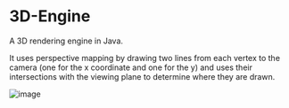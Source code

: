 # 3D-Engine

A 3D rendering engine in Java.

It uses perspective mapping by drawing two lines from each vertex to the camera (one for the x coordinate and one for the y) and uses their intersections with the viewing plane to determine where they are drawn.

![image](https://github.com/Whatyesoh/3D-Engine/assets/43829957/03261885-e4e7-4a10-969c-d0d468b8afed)
